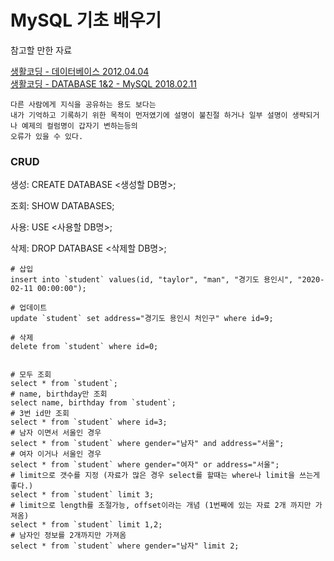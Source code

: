 # MySQL 기초 배우기

참고할 만한 자료 <br>

[생활코딩 - 데이터베이스 2012.04.04](https://youtu.be/am1X-UmvhZI?list=PLzk28xMxwFP9eEKTSnLEL2Ynj-RQQR96p) <br>
[생활코딩 - DATABASE 1&2 - MySQL 2018.02.11](https://youtu.be/h_XDmyz--0w?list=PLuHgQVnccGMCgrP_9HL3dAcvdt8qOZxjW)

```
다른 사람에게 지식을 공유하는 용도 보다는
내가 기억하고 기록하기 위한 목적이 먼저였기에 설명이 불친절 하거나 일부 설명이 생략되거나 예제의 컬럼명이 갑자기 변하는등의
오류가 있을 수 있다. 
```

### CRUD

생성: CREATE DATABASE <생성할 DB명>;

조회: SHOW DATABASES;

사용: USE <사용할 DB명>;

삭제: DROP DATABASE <삭제할 DB명>;

```
# 삽입
insert into `student` values(id, "taylor", "man", "경기도 용인시", "2020-02-11 00:00:00");

# 업데이트
update `student` set address="경기도 용인시 처인구" where id=9;

# 삭제
delete from `student` where id=0;


# 모두 조회
select * from `student`;
# name, birthday만 조회
select name, birthday from `student`;
# 3번 id만 조회
select * from `student` where id=3;
# 남자 이면서 서울인 경우
select * from `student` where gender="남자" and address="서울";
# 여자 이거나 서울인 경우
select * from `student` where gender="여자" or address="서울";
# limit으로 갯수를 지정 (자료가 많은 경우 select를 할때는 where나 limit을 쓰는게 좋다.)
select * from `student` limit 3;
# limit으로 length를 조절가능, offset이라는 개념 (1번째에 있는 자료 2개 까지만 가져옴)
select * from `student` limit 1,2;
# 남자인 정보를 2개까지만 가져옴
select * from `student` where gender="남자" limit 2;
```